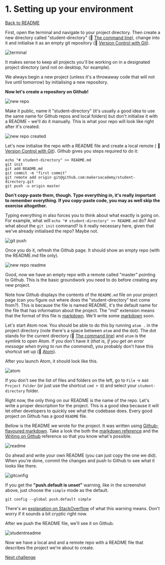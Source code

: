 # 1. Setting up your environment

[Back to README](README.md)

First, open the terminal and navigate to your project directory. Then create a new directory called "student-directory" (:pill: [The command line](https://github.com/makersacademy/pre_course/blob/master/pills/command_line.md)), change into it and initialise it as an empty git repository (:pill: [Version Control with Git](https://github.com/makersacademy/pre_course/blob/master/pills/git.md)).

![terminal](./images/term.png)

It makes sense to keep all projects you'll be working on in a designated project directory (and not on desktop, for example).

We always begin a new project (unless it's a throwaway code that will not live until tomorrow) by initialising a new repository.

**Now let's create a repository on Github!**

![new repo](./images/new_github_repo.png)

Make it public, name it "student-directory" (it's usually a good idea to use the same name for Github repos and local folders) but don't initialise it with a README – we'll do it manually. This is what your repo will look like right after it's created.

![new repo created](./images/new_github_repo_created.png)

Let's now initialise the repo with a README file and create a local remote ( :pill: [Version Control with Git](https://github.com/makersacademy/pre_course/blob/master/pills/git.md)). Github gives you steps required to do it:

````
echo "# student-directory" >> README.md
git init
git add README.md
git commit -m "first commit"
git remote add origin git@github.com:makersacademy/student-directory.git
git push -u origin master
````

**Don't copy-paste them, though. Type everything in, it's really important to remember everything. If you copy-paste code, you may as well skip the exercise altogether.**

Typing everything in also forces you to think about what exactly is going on. For example, what will `echo "# student-directory" >> README.md` do? And
what about the `git init` command? Is it really necessary here, given that we've already initialised the repo? Maybe not.

![git push](./images/git_push.png)

Once you do it, refresh the Github page. It should show an empty repo (with the README.md file only).

![new repo readme](./images/new_github_repo_readme.png)

Good, now we have an empty repo with a remote called "master" pointing to Github. This is the basic groundwork you need to do before creating any new project.

Note how Github displays the contents of the `README.md` file on your project page (can you figure out where does the "student-directory" text come from?). This is because the file is named README, it's the default name for the file that has information about the project. The "md" extension means that the format of this file is [markdown](http://daringfireball.net/projects/markdown/syntax). We'll write some [markdown](http://daringfireball.net/projects/markdown/syntax) soon.

Let's start Atom now. You should be able to do this by running `atom .` in the project directory (note there's a space between `atom` and the dot). The dot stands for the current directory (:pill: [The command line](https://github.com/makersacademy/pre_course/blob/master/pills/command_line.md)) and `atom` is the symlink to open Atom. If you don't have it (_that is, if you get an error message when trying to run the command_), you probably don't have this shortcut set up (:pill: [Atom](https://github.com/makersacademy/pre_course/blob/master/pills/installing_atom.md)).

After you launch Atom, it should look like this.

![atom](./images/atom.png)

If you don't see the list of files and folders on the left, go to `File` → `Add Project Folder` (or just use the shortcut `cmd + O`) and select your `student-directory` folder.

Right now, the only thing on our README is the name of the repo. Let's write a proper description for the project. This is a good idea because it will let other developers to quickly see what the codebase does. Every good project on Github has a good `README` file.

Bellow is the README we wrote for the project. It was written using [Github-flavoured markdown](https://help.github.com/articles/about-writing-and-formatting-on-github/). Take a look the both the [markdown reference](http://daringfireball.net/projects/markdown/syntax) and the [Writing on Github](https://help.github.com/categories/writing-on-github/) reference so that you know what's possible.

![readme](./images/readme.png)

 Go ahead and write your own README (you can just copy the one we did). When you're done, commit the changes and push to Github to see what it looks like there.

![gitconfig](./images/git_config.png)

If you get the **"push.default is unset"** warning, like in the screenshot above, just choose the `simple` mode as the default.

````
git config --global push.default simple
````

There's an [explanation on StackOverflow](http://stackoverflow.com/questions/11872984/what-is-the-difference-between-git-push-default-current-and-push-default-upstrea) of what this warning means. Don't worry if it sounds a bit cryptic right now.

After we push the README file, we'll see it on Github.

![studentreadme](./images/student_directory_readme.png)

Now we have a local and and a remote repo with a README file that describes the project we're about to create.

[Next challenge](02_printing_list_students.md)
